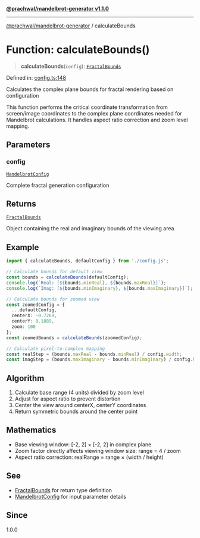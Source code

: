 [**@prachwal/mandelbrot-generator v1.1.0**](../README.md)

***

[@prachwal/mandelbrot-generator](../globals.md) / calculateBounds

# Function: calculateBounds()

> **calculateBounds**(`config`): [`FractalBounds`](../interfaces/FractalBounds.md)

Defined in: [config.ts:148](https://github.com/prachwal/mandelbrot-generator/blob/ef8898d44624381552c066d1ffd67c7f15ed1930/src/config.ts#L148)

Calculates the complex plane bounds for fractal rendering based on configuration

This function performs the critical coordinate transformation from screen/image
coordinates to the complex plane coordinates needed for Mandelbrot calculations.
It handles aspect ratio correction and zoom level mapping.

## Parameters

### config

[`MandelbrotConfig`](../interfaces/MandelbrotConfig.md)

Complete fractal generation configuration

## Returns

[`FractalBounds`](../interfaces/FractalBounds.md)

Object containing the real and imaginary bounds of the viewing area

## Example

```typescript
import { calculateBounds, defaultConfig } from './config.js';

// Calculate bounds for default view
const bounds = calculateBounds(defaultConfig);
console.log(`Real: [${bounds.minReal}, ${bounds.maxReal}]`);
console.log(`Imag: [${bounds.minImaginary}, ${bounds.maxImaginary}]`);

// Calculate bounds for zoomed view
const zoomedConfig = {
  ...defaultConfig,
  centerX: -0.7269,
  centerY: 0.1889, 
  zoom: 100
};
const zoomedBounds = calculateBounds(zoomedConfig);

// Calculate pixel-to-complex mapping
const realStep = (bounds.maxReal - bounds.minReal) / config.width;
const imagStep = (bounds.maxImaginary - bounds.minImaginary) / config.height;
```

## Algorithm

1. Calculate base range (4 units) divided by zoom level
2. Adjust for aspect ratio to prevent distortion
3. Center the view around centerX, centerY coordinates
4. Return symmetric bounds around the center point

## Mathematics

- Base viewing window: [-2, 2] × [-2, 2] in complex plane
- Zoom factor directly affects viewing window size: range = 4 / zoom
- Aspect ratio correction: realRange = range × (width / height)

## See

 - [FractalBounds](../interfaces/FractalBounds.md) for return type definition
 - [MandelbrotConfig](../interfaces/MandelbrotConfig.md) for input parameter details

## Since

1.0.0
